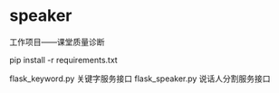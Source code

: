 # speaker
工作项目——课堂质量诊断

pip install -r requirements.txt

flask_keyword.py 关键字服务接口
flask_speaker.py 说话人分割服务接口
